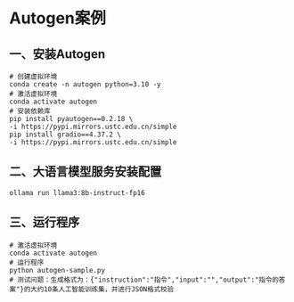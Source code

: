 # Autogen案例

## 一、安装Autogen

```shell
# 创建虚拟环境
conda create -n autogen python=3.10 -y
# 激活虚拟环境
conda activate autogen
# 安装依赖库
pip install pyautogen==0.2.18 \
-i https://pypi.mirrors.ustc.edu.cn/simple
pip install gradio==4.37.2 \
-i https://pypi.mirrors.ustc.edu.cn/simple
```

## 二、大语言模型服务安装配置

```shell
ollama run llama3:8b-instruct-fp16
```

## 三、运行程序

```shell
# 激活虚拟环境
conda activate autogen
# 运行程序
python autogen-sample.py
# 测试问题：生成格式为：{"instruction":"指令","input":"","output":"指令的答案"}的大约10条人工智能训练集，并进行JSON格式校验
```
